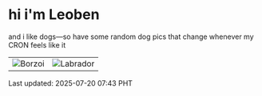 # hi i'm Leoben

and i like dogs—so have some random dog pics that change whenever my CRON feels like it

|  |  |
|--------|----------|
| ![Borzoi](https://random-dog-vercel.vercel.app/api/random-borzoi?v=1752968600) | ![Labrador](https://random-dog-vercel.vercel.app/api/random-labrador?v=1752968600) |

Last updated: 2025-07-20 07:43 PHT
